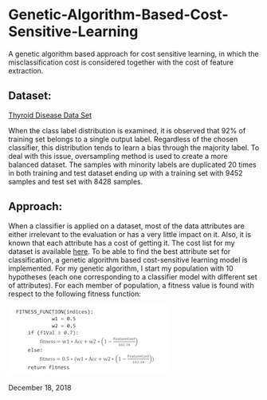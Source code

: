# Genetic-Algorithm-Based-Cost-Sensitive-Learning
A genetic algorithm based approach for cost sensitive learning, in which the misclassification cost is considered together with the cost of feature extraction. 


## Dataset: 
[Thyroid Disease Data Set](http://archive.ics.uci.edu/ml/machine-learning-databases/thyroid-disease/)

When the class label distribution is examined, it is observed that 92% of training set belongs to a single output label. Regardless of the chosen classifier, this distribution tends to learn a bias through the majority label. To deal with this issue, oversampling method is used to create a more balanced dataset. The samples with minority labels are duplicated 20 times in both training and test dataset ending up with a training set with 9452 samples and test set with 8428 samples. 

## Approach: 

When a classifier is applied on a dataset, most of the data attributes are either irrelevant to the evaluation or has a very little impact on it. 
Also, it is known that each attribute has a cost of getting it. The cost list for my dataset is available [here](./data/ann-thyroid.cost.txt).
To be able to find the best attribute set for classification, a genetic algorithm based cost-sensitive learning model is implemented.
For my genetic algorithm, I start my population with 10 hypotheses (each one corresponding to a classifier model with different set of attributes). For each member of population, a fitness value is found with respect to the following fitness function:

![alt text](./documentation/results/fitness.png  "Logo Title Text 1")





December 18, 2018
